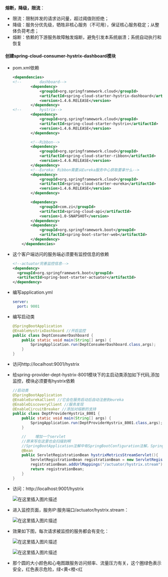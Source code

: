 **熔断，降级，限流**：

- 限流：限制并发的请求访问量，超过阈值则拒绝；
- 降级：服务分优先级，牺牲非核心服务（不可用），保证核心服务稳定；从整体负荷考虑；
- 熔断：依赖的下游服务故障触发熔断，避免引发本系统崩溃；系统自动执行和恢复

#### 创建spring-cloud-consumer-hystrix-dashboard模块

- pom.xml依赖

  ```xml
  <dependencies>
  <!--        dashboard-->
          <dependency>
              <groupId>org.springframework.cloud</groupId>
              <artifactId>spring-cloud-starter-hystrix-dashboard</artifactId>
              <version>1.4.6.RELEASE</version>
          </dependency>
  <!--        hystrix-->
          <dependency>
              <groupId>org.springframework.cloud</groupId>
              <artifactId>spring-cloud-starter-hystrix</artifactId>
              <version>1.4.6.RELEASE</version>
          </dependency>
  
          <!--Ribbon-->
          <dependency>
              <groupId>org.springframework.cloud</groupId>
              <artifactId>spring-cloud-starter-ribbon</artifactId>
              <version>1.4.6.RELEASE</version>
          </dependency>
          <!--Eureka: Ribbon需要从Eureka服务中心获取要拿什么-->
          <dependency>
              <groupId>org.springframework.cloud</groupId>
              <artifactId>spring-cloud-starter-eureka</artifactId>
              <version>1.4.6.RELEASE</version>
          </dependency>
  
          <dependency>
              <groupId>com.zi</groupId>
              <artifactId>spring-cloud-api</artifactId>
              <version>1.0-SNAPSHOT</version>
          </dependency>
          <dependency>
              <groupId>org.springframework.boot</groupId>
              <artifactId>spring-boot-starter-web</artifactId>
          </dependency>
      </dependencies>
  ```

- 这个客户端访问的服务端必须要有监控信息的依赖

  ```xml
  <!--actuator完善监控信息-->
  <dependency>
  	<groupId>org.springframework.boot</groupId>
  	<artifactId>spring-boot-starter-actuator</artifactId>
  </dependency>
  ```

- 编写application.yml

  ```yml
  server:
    port: 9001
  ```

- 编写启动类

  ```java
  @SpringBootApplication
  @EnableHystrixDashboard //开启监控
  public class DeptConsumerDashboard {
      public static void main(String[] args) {
          SpringApplication.run(DeptConsumerDashboard.class,args);
      }
  }
  
  ```

- 访问http://localhost:9001/hystrix

- 给spring-provider-dept-hystrix-8001模块下的主启动类添加如下代码,添加监控，模块必须要有hystrix依赖

  ```java
  //启动类
  @SpringBootApplication
  @EnableEurekaClient //它会在服务启动后自动注册到eureka
  @EnableDiscoveryClient //服务发现
  @EnableCircuitBreaker //添加对熔断的支持
  public class DeptProviderHystrix_8001 {
      public static void main(String[] args) {
          SpringApplication.run(DeptProviderHystrix_8001.class,args);
      }
  
      //    增加一个servlet
      //原来写在这里也会扫描到啊
      //SpringBootApplication注解中有SpringBootConfiguration注解，SpringBootConfiguration注解中有Configuration注解，所以这里写bean也能被扫描到
      @Bean
      public ServletRegistrationBean hystrixMetricsStreamServlet(){
          ServletRegistrationBean registrationBean = new ServletRegistrationBean(new HystrixMetricsStreamServlet());
          registrationBean.addUrlMappings("/actuator/hystrix.stream");
          return registrationBean;
      }
  }
  ```

- 访问：http://localhost:9001/hystrix

  ![在这里插入图片描述](hystrix8.png)

- 进入监控页面，服务IP:服务端口/actuator/hystrix.stream：

  ![在这里插入图片描述](hystrix9.png)

- 效果如下图，每次请求被监控的服务都会有变化：

  ![在这里插入图片描述](hystrix10.png)

  ![在这里插入图片描述](hystrix11.png)

- 那个圆的大小颜色和心电图跟服务访问频率、流量压力有关，这个圈绿色表示安全，红色表示危险，绿<黄<橙<红